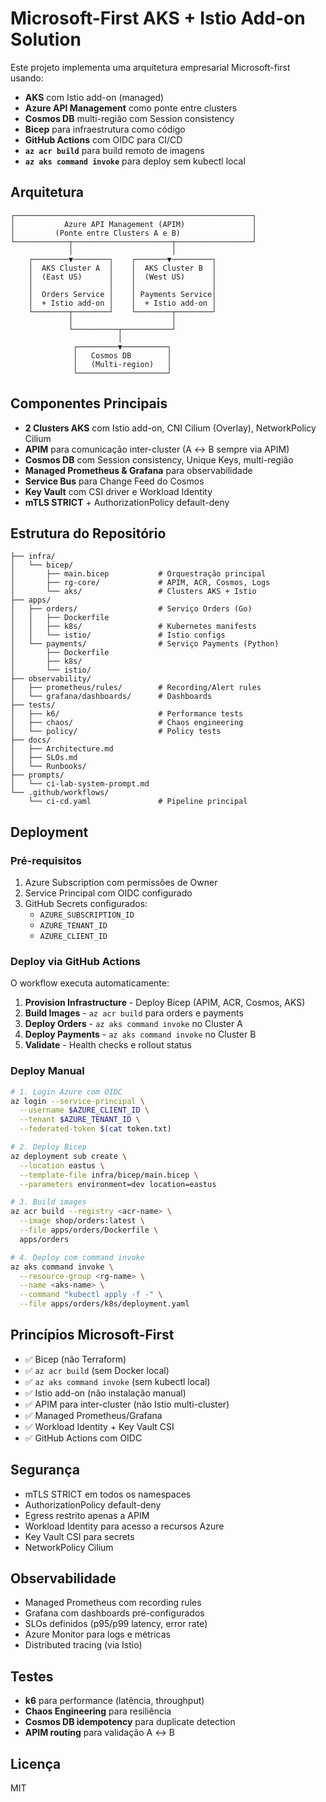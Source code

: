 # Microsoft-First AKS + Istio Add-on Solution

Este projeto implementa uma arquitetura empresarial Microsoft-first usando:

- **AKS** com Istio add-on (managed)
- **Azure API Management** como ponte entre clusters
- **Cosmos DB** multi-região com Session consistency
- **Bicep** para infraestrutura como código
- **GitHub Actions** com OIDC para CI/CD
- **`az acr build`** para build remoto de imagens
- **`az aks command invoke`** para deploy sem kubectl local

## Arquitetura

```
┌─────────────────────────────────────────────────────┐
│           Azure API Management (APIM)               │
│         (Ponte entre Clusters A e B)                │
└────────────┬──────────────────────┬─────────────────┘
             │                      │
    ┌────────▼────────┐    ┌───────▼─────────┐
    │  AKS Cluster A  │    │  AKS Cluster B  │
    │  (East US)      │    │  (West US)      │
    │                 │    │                 │
    │  Orders Service │    │ Payments Service│
    │  + Istio add-on │    │  + Istio add-on │
    └────────┬────────┘    └────────┬────────┘
             │                      │
             └──────────┬───────────┘
                        │
              ┌─────────▼──────────┐
              │   Cosmos DB        │
              │   (Multi-region)   │
              └────────────────────┘
```

## Componentes Principais

- **2 Clusters AKS** com Istio add-on, CNI Cilium (Overlay), NetworkPolicy Cilium
- **APIM** para comunicação inter-cluster (A ↔ B sempre via APIM)
- **Cosmos DB** com Session consistency, Unique Keys, multi-região
- **Managed Prometheus & Grafana** para observabilidade
- **Service Bus** para Change Feed do Cosmos
- **Key Vault** com CSI driver e Workload Identity
- **mTLS STRICT** + AuthorizationPolicy default-deny

## Estrutura do Repositório

```
├── infra/
│   └── bicep/
│       ├── main.bicep           # Orquestração principal
│       ├── rg-core/             # APIM, ACR, Cosmos, Logs
│       └── aks/                 # Clusters AKS + Istio
├── apps/
│   ├── orders/                  # Serviço Orders (Go)
│   │   ├── Dockerfile
│   │   ├── k8s/                 # Kubernetes manifests
│   │   └── istio/               # Istio configs
│   └── payments/                # Serviço Payments (Python)
│       ├── Dockerfile
│       ├── k8s/
│       └── istio/
├── observability/
│   ├── prometheus/rules/        # Recording/Alert rules
│   └── grafana/dashboards/      # Dashboards
├── tests/
│   ├── k6/                      # Performance tests
│   ├── chaos/                   # Chaos engineering
│   └── policy/                  # Policy tests
├── docs/
│   ├── Architecture.md
│   ├── SLOs.md
│   └── Runbooks/
├── prompts/
│   └── ci-lab-system-prompt.md
└── .github/workflows/
    └── ci-cd.yaml               # Pipeline principal
```

## Deployment

### Pré-requisitos

1. Azure Subscription com permissões de Owner
2. Service Principal com OIDC configurado
3. GitHub Secrets configurados:
   - `AZURE_SUBSCRIPTION_ID`
   - `AZURE_TENANT_ID`
   - `AZURE_CLIENT_ID`

### Deploy via GitHub Actions

O workflow executa automaticamente:

1. **Provision Infrastructure** - Deploy Bicep (APIM, ACR, Cosmos, AKS)
2. **Build Images** - `az acr build` para orders e payments
3. **Deploy Orders** - `az aks command invoke` no Cluster A
4. **Deploy Payments** - `az aks command invoke` no Cluster B
5. **Validate** - Health checks e rollout status

### Deploy Manual

```bash
# 1. Login Azure com OIDC
az login --service-principal \
  --username $AZURE_CLIENT_ID \
  --tenant $AZURE_TENANT_ID \
  --federated-token $(cat token.txt)

# 2. Deploy Bicep
az deployment sub create \
  --location eastus \
  --template-file infra/bicep/main.bicep \
  --parameters environment=dev location=eastus

# 3. Build images
az acr build --registry <acr-name> \
  --image shop/orders:latest \
  --file apps/orders/Dockerfile \
  apps/orders

# 4. Deploy com command invoke
az aks command invoke \
  --resource-group <rg-name> \
  --name <aks-name> \
  --command "kubectl apply -f -" \
  --file apps/orders/k8s/deployment.yaml
```

## Princípios Microsoft-First

- ✅ Bicep (não Terraform)
- ✅ `az acr build` (sem Docker local)
- ✅ `az aks command invoke` (sem kubectl local)
- ✅ Istio add-on (não instalação manual)
- ✅ APIM para inter-cluster (não Istio multi-cluster)
- ✅ Managed Prometheus/Grafana
- ✅ Workload Identity + Key Vault CSI
- ✅ GitHub Actions com OIDC

## Segurança

- mTLS STRICT em todos os namespaces
- AuthorizationPolicy default-deny
- Egress restrito apenas a APIM
- Workload Identity para acesso a recursos Azure
- Key Vault CSI para secrets
- NetworkPolicy Cilium

## Observabilidade

- Managed Prometheus com recording rules
- Grafana com dashboards pré-configurados
- SLOs definidos (p95/p99 latency, error rate)
- Azure Monitor para logs e métricas
- Distributed tracing (via Istio)

## Testes

- **k6** para performance (latência, throughput)
- **Chaos Engineering** para resiliência
- **Cosmos DB idempotency** para duplicate detection
- **APIM routing** para validação A ↔ B

## Licença

MIT
